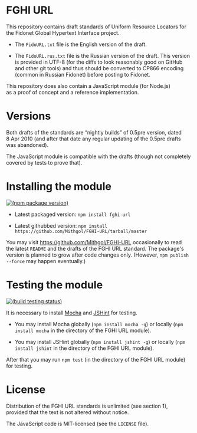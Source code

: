 # FGHI URL

This repository contains draft standards of Uniform Resource Locators for the Fidonet Global Hypertext Interface project.

* The `FidoURL.txt` file is the English version of the draft.

* The `FidoURL.rus.txt` file is the Russian version of the draft. This version is provided in UTF-8 (for the diffs to look reasonably good on GitHub and other git tools) and thus should be converted to CP866 encoding (common in Russian Fidonet) before posting to Fidonet.

This repository does also contain a JavaScript module (for Node.js) as a proof of concept and a reference implementation.

# Versions

Both drafts of the standards are “nightly builds” of 0.5pre version, dated 8 Apr 2010 (and after that date any regular updating of the 0.5pre drafts was abandoned).

The JavaScript module is compatible with the drafts (though not completely covered by tests to prove that).

# Installing the module

[![(npm package version)](https://badge.fury.io/js/fghi-url.png)](https://npmjs.org/package/fghi-url)

* Latest packaged version: `npm install fghi-url`

* Latest githubbed version: `npm install https://github.com/Mithgol/FGHI-URL/tarball/master`

You may visit https://github.com/Mithgol/FGHI-URL occasionally to read the latest `README` and the drafts of the FGHI URL standard. The package's version is planned to grow after code changes only. (However, `npm publish --force` may happen eventually.)

# Testing the module

[![(build testing status)](https://travis-ci.org/Mithgol/FGHI-URL.png?branch=master)](https://travis-ci.org/Mithgol/FGHI-URL)

It is necessary to install [Mocha](http://visionmedia.github.io/mocha/) and [JSHint](http://jshint.com/) for testing.

* You may install Mocha globally (`npm install mocha -g`) or locally (`npm install mocha` in the directory of the FGHI URL module).

* You may install JSHint globally (`npm install jshint -g`) or locally (`npm install jshint` in the directory of the FGHI URL module).

After that you may run `npm test` (in the directory of the FGHI URL module) for testing.

# License

Distribution of the FGHI URL standards is unlimited (see section 1), provided that the text is not altered without notice.

The JavaScript code is MIT-licensed (see the `LICENSE` file).